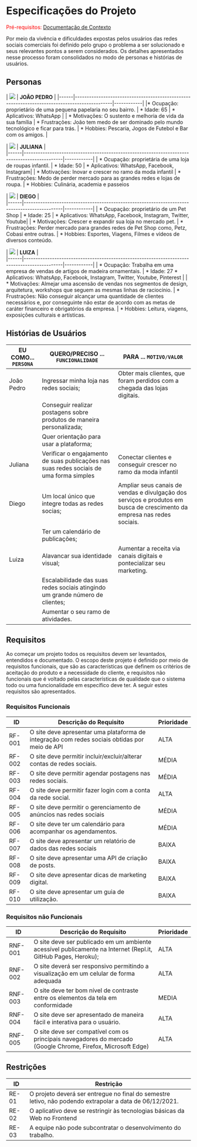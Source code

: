# Especificações do Projeto

<span style="color:red">Pré-requisitos: <a href="1-Documentação de Contexto.md"> Documentação de Contexto</a></span>

Por meio da vivência e dificuldades expostas pelos usuários das redes sociais comerciais foi definido pelo grupo o problema a ser solucionado e seus relevantes pontos a serem considerados. Os detalhes apresentados nesse processo foram consolidados no modo de personas e histórias de usuários. 

## Personas

| ![](img/jppersona.jpg)     | **JOÃO PEDRO**                                                        | 
|------|----------------------------------------------------------------------------------------------|------------|
|* Ocupação: proprietário de uma pequena papelaria no seu bairro.       | * Idade: 65                        | * Aplicativos: WhatsApp | 
|  * Motivações: O sustento e melhoria de vida da sua família | * Frustrações: João tem medo de ser dominado pelo mundo tecnológico e ficar para trás.  | * Hobbies: Pescaria, Jogos de Futebol e Bar com os amigos.      |

|  ![](img/julainepersona.jpg)    | **JULIANA**                                                                                 |            
|------|----------------------------------------------------------------------------------------------|------------|
| * Ocupação: proprietária de uma loja de roupas infantil.       | * Idade: 50                     | * Aplicativos: WhatsApp, Facebook, Instagram| 
|  * Motivações: Inovar e crescer no ramo da moda infantil  | * Frustrações: Medo de perder mercado para as grandes redes e lojas de roupa.  | * Hobbies: Culinária, academia e passeios 


| ![](img/diegopersona.jpg)      | **DIEGO**                                                                                |            
|------|----------------------------------------------------------------------------------------------|------------|
| * Ocupação: proprietário de um Pet Shop      | * Idade: 25                             | * Aplicativos: WhatsApp, Facebook, Instagram, Twitter, Youtube| 
| * Motivações: Crescer e expandir sua loja no mercado pet.   | * Frustrações: Perder mercado para grandes redes de Pet Shop como, Petz, Cobasi entre outras. | * Hobbies: Esportes, Viagens, Filmes e vídeos de diversos conteúdo. 

| ![](img/luizapersona.jpg)      | **LUIZA**                                                                                 |            
|------|----------------------------------------------------------------------------------------------|------------|
| * Ocupação: Trabalha em uma empresa de vendas de artigos de madeira ornamentais.  | * Idade: 27    * Aplicativos: WhatsApp, Facebook, Instagram, Twitter, Youtube, Pinterest | 
| * Motivações: Almejar uma ascensão de vendas nos segmentos de design, arquitetura, workshops que seguem as mesmas linhas de raciocínio.   | * Frustrações: Não conseguir alcançar uma quantidade de clientes necessários e, por conseguinte não estar de acordo com as metas de caráter financeiro e obrigatórios da empresa.   | * Hobbies: Leitura, viagens, exposições culturais e artísticas. 
 




## Histórias de Usuários

|EU COMO... `PERSONA`| QUERO/PRECISO ... `FUNCIONALIDADE`         |PARA ... `MOTIVO/VALOR`                 |
|--------------------|--------------------------------------------|----------------------------------------|
|João Pedro          | Ingressar minha loja nas redes sociais;        | Obter mais clientes, que foram perdidos com a chegada das lojas digitais. |
|                    | Conseguir realizar postagens sobre produtos de maneira personalizada;   |           |
|                    | Quer orientação para usar a plataforma;    |                                        |
|Juliana             | Verificar o engajamento de suas publicações nas suas redes sociais de uma forma simples| Conectar clientes e conseguir crescer no ramo da moda infantil|
|Diego               | Um local único que integre todas as redes socias; | Ampliar seus canais de vendas e divulgação dos serviços e produtos em busca de crescimento da empresa nas redes sociais.       |
|                    | Ter um calendário de publicações;          |     |
|Luiza               | Alavancar sua identidade visual;           | Aumentar a receita via canais digitais e pontecializar seu marketing. |
|                    | Escalabilidade das suas redes sociais atingindo um grande número de clientes;      |          |
|                    | Aumentar o seu ramo de atividades.         |                                        |


## Requisitos

Ao começar um projeto todos os requisitos devem ser levantados, entendidos e documentado. O escopo deste projeto é definido por meio de requisitos funcionais, que são as características que definem os critérios de aceitação do produto e a necessidade do cliente, e requisitos não funcionais que é voltado pelas características de qualidade que o sistema todo ou uma funcionalidade em específico deve ter. A seguir estes requisitos são apresentados. 

### Requisitos Funcionais

|ID    | Descrição do Requisito                                                                       | Prioridade |
|------|----------------------------------------------------------------------------------------------|------------|
|RF-001| O site deve apresentar uma plataforma de integração com redes sociais obtidas por meio de API| ALTA       | 
|RF-002| O site deve permitir incluir/excluir/alterar contas de redes sociais.                        | MÉDIA      |
|RF-003| O site deve permitir agendar postagens nas redes sociais.                                    | MÉDIA      |
|RF-004| O site deve permitir fazer login com a conta da rede social.                                 | ALTA       |
|RF-005| O site deve permitir o gerenciamento de anúncios nas redes sociais                           | MÉDIA      |
|RF-006| O site deve ter um calendário para acompanhar os agendamentos.                               | MÉDIA      |
|RF-007| O site deve apresentar um relatório de dados das redes sociais                               | BAIXA      |
|RF-008| O site deve apresentar uma API de criação de posts.                                          | BAIXA      |
|RF-009| O site deve apresentar dicas de marketing digital.                                           | BAIXA      |
|RF-010| O site deve apresentar um guia de utilização.                                                | BAIXA      |

### Requisitos não Funcionais

|ID     | Descrição do Requisito  |Prioridade |
|-------|-------------------------|----|
|RNF-001| O site deve ser publicado em um ambiente acessível publicamente na Internet (Repl.it, GitHub Pages, Heroku);  | ALTA | 
|RNF-002| O site deverá ser responsivo permitindo a visualização em um celular de forma adequada |  ALTA | 
|RNF-003| O site deve ter bom nível de contraste entre os elementos da tela em conformidade |  MEDIA |
|RNF-004| O site deve ser apresentado de maneira fácil e interativa para o usuário.|  ALTA |
|RNF-005| O site deve ser compatível com os principais navegadores do mercado (Google Chrome, Firefox, Microsoft Edge) |  ALTA |



## Restrições

|ID| Restrição                                             |
|--|-------------------------------------------------------|
|RE-01| O projeto deverá ser entregue no final do semestre letivo, não podendo extrapolar a data de 06/12/2021.|
|RE-02| O aplicativo deve se restringir às tecnologias básicas da Web no Frontend      |
|RE-03| A equipe não pode subcontratar o desenvolvimento do trabalho.      |


